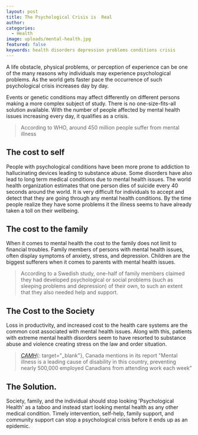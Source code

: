 ```yaml
---
layout: post
title: The Psychological Crisis is  Real
author:
categories:
  - Health
image: uploads/mental-health.jpg
featured: false
keywords: health disorders depression problems conditions crisis
---
```


A life obstacle, physical problems, or perception of experience can be one of the many reasons why individuals may experience psychological problems. As the world gets faster pace the occurrence of such psychological crisis increases day by day.

Events or genetic conditions may affect differently on different persons making a more complex subject of study. There is no one-size-fits-all solution available. With the number of people affected by mental health issues increasing every day, it qualifies as a crisis.

> According to WHO, around 450 million people suffer from mental illness

## The cost to self

People with psychological conditions have been more prone to addiction to hallucinating devices leading to substance abuse. Some disorders have also lead to long term medical conditions due to mental health issues. The world health organization estimates that one person dies of suicide every 40 seconds around the world. It is very difficult for individuals to accept and detect that they are going through any mental health conditions. By the time people realize they have some problems it the illness seems to have already taken a toll on their wellbeing.

## The cost to the family

When it comes to mental health the cost to the family does not limit to financial troubles. Family members of persons with mental health issues, often display symptoms of anxiety, stress, and depression. Children are the biggest sufferers when it comes to parents with mental health issues.

> According to a Swedish study, one-half of family members claimed they had developed psychological or social problems (such as sleeping problems and depression) of their own, to such an extent that they also needed help and support.

## The Cost to the Society

Loss in productivity, and increased cost to the health care systems are the common cost associated with mental health issues. Along with this, patients with extreme mental health disorders seem to have resorted to substance abuse and violence creating stress on the law and order situation.

> [*CAMH*](https://www.camh.ca/en/driving-change/the-crisis-is-real){: target="_blank"}, Canada mentions in its report "Mental illness is a leading cause of disability in this country, preventing nearly 500,000 employed Canadians from attending work each week"

## The Solution.

Society, family, and the individual should stop looking 'Psychological Health' as a taboo and instead start looking mental health as any other medical condition. Timely intervention, self-help, family support, and community support can stop a psychological crisis before it ends up as an epidemic.